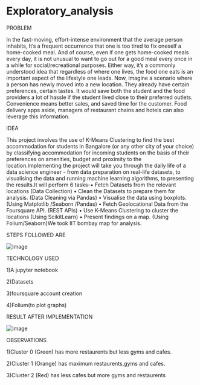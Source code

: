 # Exploratory_analysis


PROBLEM

In the fast-moving, effort-intense environment that the average person inhabits, It’s a frequent occurrence that one is too tired to fix oneself a home-cooked meal. And of course, even if one gets home-cooked meals every day, it is not unusual to want to go out for a good meal every once in a while for social/recreational purposes. Either way, it’s a commonly understood idea that regardless of where one lives, the food one eats is an important aspect of the lifestyle one leads. Now, imagine a scenario where a person has newly moved into a new location. They already have certain preferences, certain tastes. It would save both the student and the food providers a lot of hassle if the student lived close to their preferred outlets. Convenience means better sales, and saved time for the customer. Food delivery apps aside, managers of restaurant chains and hotels can also leverage this information.

IDEA

This project involves the use of K-Means Clustering to find the best accommodation for students in Bangalore (or any other city of your choice) by classifying accommodation for incoming students on the basis of their preferences on amenities, budget and proximity to the location.Implementing the project will take you through the daily life of a data science engineer - from data preparation on real-life datasets, to visualising the data and running machine learning algorithms, to presenting the results.It will perform 6 tasks-• Fetch Datasets from the relevant locations (Data Collection) • Clean the Datasets to prepare them for analysis. (Data Cleaning via Pandas) • Visualise the data using boxplots. (Using Matplotlib /Seaborn /Pandas) • Fetch Geolocational Data from the Foursquare API. (REST APIs) • Use K-Means Clustering to cluster the locations (Using ScikitLearn) • Present findings on a map. (Using Folium/Seaborn)We took IIT bombay map for analysis.

STEPS FOLLOWED ARE

![image](https://user-images.githubusercontent.com/113164986/227730907-c2564972-3938-4d7b-ae9c-f18139b6be7e.png)

TECHNOLOGY USED

1)A jupyter notebook 

2)Datasets 

3)foursquare account creation

4)Folium(to plot graphs)

RESULT AFTER IMPLEMENTATION

![image](https://user-images.githubusercontent.com/113164986/227731043-4d1c9502-7573-45e1-ab07-69666781aa80.png)


OBSERVATIONS

1)Cluster 0 (Green) has more restaurents but less gyms and cafes.

2)Cluster 1 (Orange) has maximum restaurents,gyms and cafes.

3)Cluster 2 (Red) has less cafes but more gyms and restaurents
